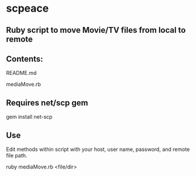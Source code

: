 scpeace
=======

Ruby script to move Movie/TV files from local to remote
-----------------------


Contents:
-----------------------
README.md

mediaMove.rb

Requires net/scp gem
-----------------------
gem install net-scp

Use
-----------------------
Edit methods within script with your host, user name,
password, and remote file path.

ruby mediaMove.rb <file/dir> <new name>
